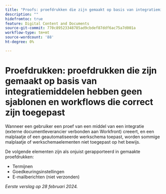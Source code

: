 ```yaml
---
title: "Proofs: proefdrukken die zijn gemaakt op basis van integratiemiddelen hebben geen sjablonen en workflows die correct zijn toegepast"
description: ""
hidefromtoc: true
feature: Digital Content and Documents
source-git-commit: 770c89523348785ad9cbdef87ddf6ac75a7d001a
workflow-type: tm+mt
source-wordcount: '88'
ht-degree: 0%

---
```



# Proefdrukken: proefdrukken die zijn gemaakt op basis van integratiemiddelen hebben geen sjablonen en workflows die correct zijn toegepast

Wanneer een gebruiker een proef van een middel van een integratie (externe documentleverancier verbonden aan Workfront) creeert, en een malplaatje of een geautomatiseerde werkschema toepast, worden sommige malplaatje of werkschemaelementen niet toegepast op het bewijs.

De volgende elementen zijn als onjuist gerapporteerd in gemaakte proefdrukken:

* Termijnen
* Goedkeuringsinstellingen
* E-mailberichten (niet verzonden)

_Eerste verslag op 28 februari 2024._

